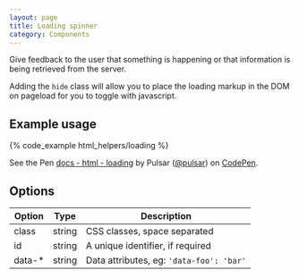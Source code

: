 ```yaml
---
layout: page
title: Loading spinner
category: Components
---
```


Give feedback to the user that something is happening or that information is
being retrieved from the server.

Adding the `hide` class will allow you to place the loading markup in the DOM on
pageload for you to toggle with javascript.

## Example usage

{% code_example html_helpers/loading %}

<div><p data-height="50" data-theme-id="24005" data-slug-hash="RGapYB" data-default-tab="result" data-user="pulsar" data-embed-version="2" class="codepen">See the Pen <a href="http://codepen.io/pulsar/pen/RGapYB/">docs - html - loading</a> by Pulsar (<a href="http://codepen.io/pulsar">@pulsar</a>) on <a href="http://codepen.io">CodePen</a>.</p>
<script async src="//assets.codepen.io/assets/embed/ei.js"></script></div>

## Options

Option | Type   | Description
-----  | ------ | --------------------------------------------------------------
class  | string | CSS classes, space separated
id     | string | A unique identifier, if required
data-* | string | Data attributes, eg: `'data-foo': 'bar'`
